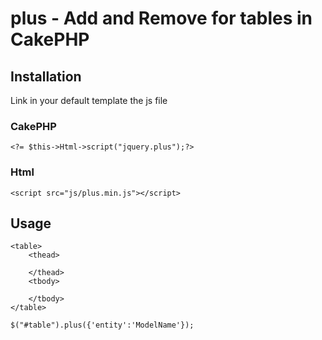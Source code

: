 # plus - Add and Remove for tables in CakePHP

## Installation

Link in your default template the js file
### CakePHP
```
<?= $this->Html->script("jquery.plus");?>
```

### Html
```
<script src="js/plus.min.js"></script>
```


## Usage
```
<table>
	<thead>

	</thead>
	<tbody>

	</tbody>
</table>

```

```
$("#table").plus({'entity':'ModelName'});
```



